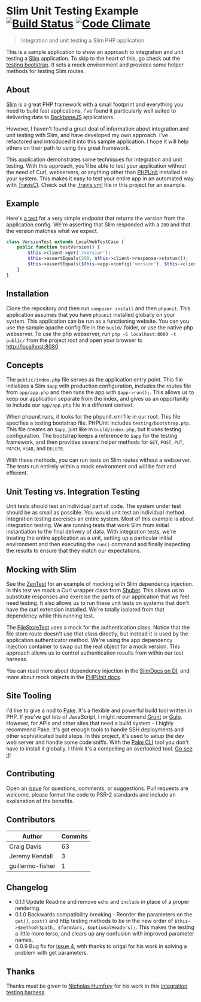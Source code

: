 Slim Unit Testing Example [![Build Status](https://travis-ci.org/there4/slim-unit-testing-example.png?branch=master)](https://travis-ci.org/there4/slim-unit-testing-example) [![Code Climate](https://codeclimate.com/github/there4/slim-unit-testing-example/badges/gpa.svg)](https://codeclimate.com/github/there4/slim-unit-testing-example)
================================================================================
> Integration and unit testing a Slim PHP application

This is a sample application to show an approach to integration and unit testing
a [Slim][slim] application. To skip to the heart of this, go check out the
[testing bootstrap][bootstrap]. It sets a mock environment and provides some
helper methods for testing Slim routes.

## About

[Slim][slim] is a great PHP framework with a small footprint and everything you
need to build fast applications. I've found it particularly well suited to
delivering data to [BackboneJS][bb] applications.

However, I haven't found a great deal of information about integration and unit
testing with Slim, and have developed my own approach. I've refactored and
introduced it into this sample application. I hope it will help others on their
path to using this great framework.

This application demonstrates some techniques for integration and unit testing.
With this approach, you'll be able to test your application without the need of
Curl, webservers, or anything other than [PHPUnit][phpunit] installed on your
system. This makes it easy to test your entire app in an automated way with
[TravisCI][tci]. Check out the [.travis.yml][yml] file in this project for an
example.

## Example

Here's [a test][version_test] for a very simple endpoint that returns the
version from the application config. We're asserting that Slim responded with a
`200` and that the version matches what we expect.

```php
class VersionTest extends LocalWebTestCase {
    public function testVersion() {
        $this->client->get('/version');
        $this->assertEquals(200, $this->client->response->status());
        $this->assertEquals($this->app->config('version'), $this->client->response->body());
    }
}
```

## Installation

Clone the repository and then run `composer install` and then `phpunit`. This
application assumes that you have `phpunit` installed globally on your system.
This application can be run as a functioning website. You can you use the sample
apache config file in the `build/` folder, or use the native php webserver. To
use the php webserver, run `php -S localhost:8080 -t public/` from the project
root and open your browser to [http://localhost:8080][lh]

## Concepts

The `public/index.php` file serves as the application entry point. This file
initializes a Slim `$app` with production configuration, includes the routes
file from `app/app.php` and then runs the app with `$app->run();`. This allows
us to keep our application separate from the index, and gives us an opportunity
to include our `app/app.php` file in a different context.

When phpunit runs, it looks for the phpunit.xml file in our root. This file
specifies a testing bootstrap file. PHPUnit includes `testing/bootstrap.php`.
This file creates an `$app`, just like in `build/index.php`, but it uses
testing configuration. The bootstrap keeps a reference to `$app` for the testing
framework, and then provides several helper methods for `GET`, `POST`, `PUT`,
`PATCH`, `HEAD`, and `DELETE`.

With these methods, you can run tests on Slim routes without a webserver. The
tests run entirely within a mock environment and will be fast and efficient.

## Unit Testing vs. Integration Testing

Unit tests should test an individual part of code. The system under test should
be as small as possible. You would unit test an individual method. Integration
testing exercises an entire system. Most of this example is about integration
testing. We are running tests that work Slim from initial instantiation to the
final delivery of data. With integration tests, we're treating the entire
application as a unit, setting up a particular initial environment and then
executing the `run()` command and finally inspecting the results to ensure that
they match our expectations.

## Mocking with Slim

See the [ZenTest][zen_test] for an example of mocking with Slim dependency
injection. In this test we mock a Curl wrapper class from [Shuber][shuber]. This
allows us to substitute responses and exercise the parts of our application that
we feel need testing. It also allows us to run these unit tests on systems that
don't have the curl extension installed. We're totally isolated from that
dependency while this running test.

The [FileStoreTest][file_test] uses a mock for the authentication
class. Notice that the file store route doesn't use that class directly, but
instead it is used by the application authenticator method. We're using the app
dependency injection container to swap out the real object for a mock version.
This approach allows us to control authentication results from within our test
harness.

You can read more about dependency injection in the [SlimDocs on DI][di], and
more about mock objects in the [PHPUnit docs][php_mock].

## Site Tooling

I'd like to give a nod to [Pake][pake]. It's a flexible and powerful build tool
written in PHP. If you've got lots of JavaScript, I might recommend
[Grunt][grunt] or [Gulp][gulp]. However, for APIs and other sites that need a
build system - I highly recommend Pake. It's got enough tools to handle SSH
deployments and other sophisticated build steps. In this project, it's used to
setup the dev web server and handle some code sniffs. With the
[Pake CLI][pake-cli] tool you don't have to install it globally. I think
it's a compelling an overlooked tool. [Go see it][pake]!

## Contributing

Open an [issue][issues] for questions, comments, or suggestions. Pull requests
are welcome, please format the code to PSR-2 standards and include an
explanation of the benefits.


## Contributors

| Author | Commits
| --- | ---
| Craig Davis | 63 |
| Jeremy Kendall | 3 |
| guillermo-fisher | 1 |

## Changelog

* 0.1.1 Update Readme and remove `echo` and `include` in place of a proper
  rendering.
* 0.1.0 Backwards compatibility breaking - Reorder the parameters on the
  `get()`, `post()` and http testing methods to be in the new order of
  `$this->$method($path, $formVars, $optionalHeaders);`. This makes the testing
  a little more terse, and clears up any confusion with improved parameter
  names.
* 0.0.9 Bug fix for [issue 4][issue4], with thanks to origal for his work in
  solving a problem with get parameters.


## Thanks

Thanks must be given to [Nicholas Humfrey][njh] for his work in this
[integration testing harness][njh_test].

[grunt]: http://gruntjs.com/
[gulp]: http://gulpjs.com/
[pake]: https://github.com/indeyets/pake
[pake-cli]: https://github.com/there4/pake-cli
[bb]: http://backbonejs.org
[bootstrap]: https://github.com/there4/slim-unit-testing-example/blob/master/tests/bootstrap.php
[di]: http://docs.slimframework.com/#Dependency-Injection
[file_test]: https://github.com/there4/slim-unit-testing-example/blob/master/tests/integration/FileStoreTest.php
[issue4]: https://github.com/there4/slim-unit-testing-example/issues/4
[issues]: https://github.com/there4/slim-unit-testing-example/issues
[lh]: http://localhost:8080
[njh]: https://github.com/njh
[njh_test]: https://github.com/njh/njh.me/blob/master/test/IntegrationTest.php
[php_mock]: http://phpunit.de/manual/3.0/en/mock-objects.html
[phpunit]: http://phpunit.de/manual/current/en/index.html
[shuber]: https://github.com/shuber/curl
[si]: http://docs.slimframework.com/#Response
[slim]: http://www.slimframework.com/
[tci]: http://travis-ci.org
[version_test]: https://github.com/there4/slim-unit-testing-example/blob/master/tests/integration/VersionTest.php
[yml]: https://github.com/there4/slim-unit-testing-example/blob/master/.travis.yml
[zen_test]: https://github.com/there4/slim-unit-testing-example/blob/master/tests/integration/ZenTest.php
